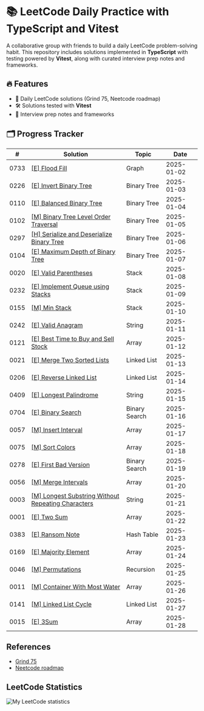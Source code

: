 # 📚 LeetCode Daily Practice with TypeScript and Vitest

A collaborative group with friends to build a daily LeetCode problem-solving habit. This repository includes solutions implemented in **TypeScript** with testing powered by **Vitest**, along with curated interview prep notes and frameworks.

## 🔥 Features
- 📖 Daily LeetCode solutions (Grind 75, Neetcode roadmap)
- 🛠️ Solutions tested with **Vitest**
- 📝 Interview prep notes and frameworks

## 🗂️ Progress Tracker

| #    | Solution                                                             | Topic          | Date                                      |
| ---- | -------------------------------------------------------------------- | -------------- | ----------------------------------------- |
| 0733 | [[E] Flood Fill](./src/733.%20Flood%20Fill)                          | Graph          | 2025-01-02                                |
| 0226 | [[E] Invert Binary Tree](./src/226.%20Invert%20Binary%20Tree)        | Binary Tree    | 2025-01-03                                |
| 0110 | [[E] Balanced Binary Tree](./src/110.%20Balanced%20Binary%20Tree)    | Binary Tree    | 2025-01-04                                |
| 0102 | [[M] Binary Tree Level Order Traversal](./src/102.%20Binary%20Tree%20Level%20Order%20Traversal) | Binary Tree | 2025-01-05        |
| 0297 | [[H] Serialize and Deserialize Binary Tree](./src/297.%20Serialize%20and%20Deserialize%20Binary%20Tree) | Binary Tree | 2025-01-06 |
| 0104 | [[E] Maximum Depth of Binary Tree](./src/104.%20Maximum%20Depth%20of%20Binary%20Tree) | Binary Tree | 2025-01-07                  |
| 0020 | [[E] Valid Parentheses](./src/20.%20Valid%20Parentheses)             | Stack          | 2025-01-08                                |
| 0232 | [[E] Implement Queue using Stacks](./src/232.%20Implement%20Queue%20using%20Stacks)   | Stack       | 2025-01-09                  |
| 0155 | [[M] Min Stack](./src/155.%20Min%20Stack)                            | Stack          | 2025-01-10                                |
| 0242 | [[E] Valid Anagram](./src/242.%20Valid%20Anagram)                    | String         | 2025-01-11                                |
| 0121 | [[E] Best Time to Buy and Sell Stock](./src/121.%20Best%20Time%20to%20Buy%20and%20Sell%20Stock) | Array | 2025-01-12              |
| 0021 | [[E] Merge Two Sorted Lists](./src/21.%20Merge%20Two%20Sorted%20Lists) | Linked List  | 2025-01-13                                |
| 0206 | [[E] Reverse Linked List](./src/206.%20Reverse%20Linked%20List)      | Linked List    | 2025-01-14                                |
| 0409 | [[E] Longest Palindrome](./src/409.%20Longest%20Palindrome)          | String         | 2025-01-15                                |
| 0704 | [[E] Binary Search](./src/704.%20Binary%20Search)                    | Binary Search  | 2025-01-16                                |
| 0057 | [[M] Insert Interval](./src/57.%20Insert%20Interval)                 | Array          | 2025-01-17                                |
| 0075 | [[M] Sort Colors](./src/75.%20Sort%20Colors)                         | Array          | 2025-01-18                                |
| 0278 | [[E] First Bad Version](./src/278.%20First%20Bad%20Version)          | Binary Search  | 2025-01-19                                |
| 0056 | [[M] Merge Intervals](./src/56.%20Merge%20Intervals)                 | Array          | 2025-01-20                                |
| 0003 | [[M] Longest Substring Without Repeating Characters](./src/3.%20Longest%20Substring%20Without%20Repeating%20Characters) | String | 2025-01-21 |
| 0001 | [[E] Two Sum](./src/1.%20Two%20Sum)                                  | Array          | 2025-01-22                                |
| 0383 | [[E] Ransom Note](./src/383.%20Ransom%20Note)                        | Hash Table     | 2025-01-23                                |
| 0169 | [[E] Majority Element](./src/169.%20Majority%20Element)              | Array          | 2025-01-24                                |
| 0046 | [[M] Permutations](./src/46.%20Permutations)                         | Recursion      | 2025-01-25                                |
| 0011 | [[M] Container With Most Water](./src/11.%20Container%20With%20Most%20Water) | Array  | 2025-01-26                                |
| 0141 | [[M] Linked List Cycle](./src/141.%20Linked%20List%20Cycle)          | Linked List    | 2025-01-27                                |
| 0015 | [[E] 3Sum](./src/15.%20Three%20Sum)                                  | Array          | 2025-01-28                                |

## References

- [Grind 75](https://www.techinterviewhandbook.org/grind75/)
- [Neetcode roadmap](https://neetcode.io/roadmap)

## LeetCode Statistics

<img src="https://leetcard.jacoblin.cool/ckchuang" alt="My LeetCode statistics" />
